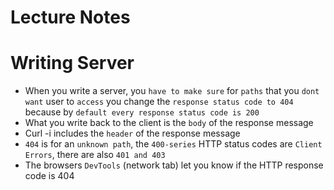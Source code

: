# Lecture Notes


# Writing Server
* When you write a server, you `have to make sure` for `paths` that you `dont want` user to `access` you change the `response status code to 404` because by `default every response status code is 200`
* What you write back to the client is the `body` of the response message
* Curl -i includes the `header` of the response message
* `404` is for an `unknown path`, the `400-series` HTTP status codes are `Client Errors`, there are also `401 and 403`
* The browsers `DevTools` (network tab) let you know if the HTTP response code is 404